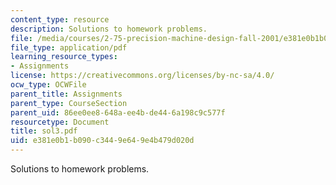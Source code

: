 ```yaml
---
content_type: resource
description: Solutions to homework problems.
file: /media/courses/2-75-precision-machine-design-fall-2001/e381e0b1b090c3449e649e4b479d020d_sol3.pdf
file_type: application/pdf
learning_resource_types:
- Assignments
license: https://creativecommons.org/licenses/by-nc-sa/4.0/
ocw_type: OCWFile
parent_title: Assignments
parent_type: CourseSection
parent_uid: 86ee0ee8-648a-ee4b-de44-6a198c9c577f
resourcetype: Document
title: sol3.pdf
uid: e381e0b1-b090-c344-9e64-9e4b479d020d
---
```

Solutions to homework problems.